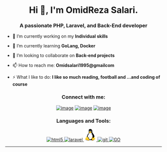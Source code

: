 <h1 align="center">Hi 👋, I'm OmidReza Salari.
<h3 align="center">A passionate PHP, Laravel, and Back-End developer</h3>

- 🔭 I’m currently working on my **Individual skills**

- 🌱 I’m currently learning **GoLang, Docker**

- 👯 I’m looking to collaborate on **Back-end projects**

- 📫 How to reach me: **Omidsalari1995@gmailcom**

- ⚡ What I like to do: **I like so much reading, football and ...and coding of course**

<h3 align="center">Connect with me:</h3>
<div align="center">

[![image](https://img.shields.io/badge/LinkedIn-0077B5?style=for-the-badge&logo=linkedin&logoColor=white)](https://www.linkedin.com/in/omid-salari/)
[![image](https://img.shields.io/badge/Twitter-1DA1F2?style=for-the-badge&logo=twitter&logoColor=white)](https://twitter.com/OmidRezaSalari1)
[![image](https://img.shields.io/badge/Gmail-D14836?style=for-the-badge&logo=gmail&logoColor=white)](mailto:omidsalari1995@gmailcom)
  
</div>

<h3 align="center">Languages and Tools:</h3>

<p align="center"> 
  <a href="https://www.w3.org/html/" target="_blank"> 
    <img src="https://www.linkpicture.com/q/353261.svg" alt="html5" width="50" height="40"/> 
  </a>
  <a href="https://www.w3schools.com/css/" target="_blank"> 
    <img src="https://www.linkpicture.com/q/4519141_laravel_icon.png" alt="laravel" width="50" height="45"/> 

  <a href="https://www.linux.org/" target="_blank"> 
    <img src="https://raw.githubusercontent.com/devicons/devicon/master/icons/linux/linux-original.svg" alt="linux" width="40" height="40"/> 
  </a> 
  <a href="https://git-scm.com/" target="_blank"> 
    <img src="https://www.vectorlogo.zone/logos/git-scm/git-scm-icon.svg" alt="git" width="40" height="40"/> 
  </a>
    <a href="https://go.dev/" target="_blank"> 
    <img src="https://www.linkpicture.com/q/1_i2skbfmDsHayHhqPfwt6pA.png" alt="GO" width="40" height="40"/> 
  </a>
</p>

------


